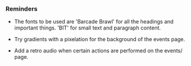 ### Reminders

* The fonts to be used are 'Barcade Brawl' for all the headings and important things. 'BIT' for small text and paragraph content.

* Try gradients with a pixelation for the background of the events page.

* Add a retro audio when certain actions are performed on the events/ page.
